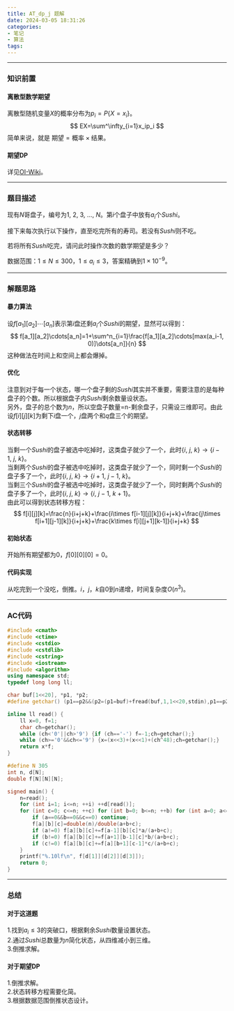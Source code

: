 ```yaml
---
title: AT_dp_j 题解
date: 2024-03-05 18:31:26
categories: 
- 笔记
- 算法
tags: 
---
```


---
### 知识前置
#### 离散型数学期望
离散型随机变量$X$的概率分布为$p_i=P\{X=x_i\}$。
$$
EX=\sum^\infty_{i=1}x_ip_i
$$
简单来说，就是 $\text{期望}=\text{概率}\times\text{结果}$。
#### 期望DP
详见[OI-Wiki](https://oi-wiki.org/dp/probability/#dp-%E6%B1%82%E6%9C%9F%E6%9C%9B)。

---
### 题目描述
现有$N$哥盘子，编号为$1,\ 2,\ 3,\ \dots,\ N$。第$i$个盘子中放有$a_i$个$Sushi$。

接下来每次执行以下操作，直至吃完所有的寿司。若没有$Sushi$则不吃。

若将所有$Sushi$吃完，请问此时操作次数的数学期望是多少？

数据范围：$1\le N\le300$，$1\le a_i\le3$，答案精确到$1\times10^{-9}$。

---
### 解题思路
#### 暴力算法
设$f[a_1][a_2]\cdots[a_n]$表示第$i$盘还剩$a_i$个$Sushi$的期望，显然可以得到：
$$
f[a_1][a_2]\cdots[a_n]=1+\sum^n_{i=1}\frac{f[a_1][a_2]\cdots[max(a_i-1, 0)]\dots[a_n]}{n}
$$
这种做法在时间上和空间上都会爆掉。
#### 优化
注意到对于每一个状态，哪一个盘子剩的$Sushi$其实并不重要，需要注意的是每种盘子的个数。所以根据盘子内$Sushi$剩余数量设状态。  
另外，盘子的总个数为$n$，所以空盘子数量=n-剩余盘子，只需设三维即可。由此设$f[i][j][k]$为剩下$i$盘一个，$j$盘两个和$q$盘三个的期望。
#### 状态转移
当剩一个$Sushi$的盘子被选中吃掉时，这类盘子就少了一个，此时$\{i,\ j,\ k\}\rightarrow\{i-1,\ j,\ k\}$。  
当剩两个$Sushi$的盘子被选中吃掉时，这类盘子就少了一个，同时剩一个$Sushi$的盘子多了一个，此时$\{i,\ j,\ k\}\rightarrow\{i+1,\ j-1,\ k\}$。  
当剩三个$Sushi$的盘子被选中吃掉时，这类盘子就少了一个，同时剩两个$Sushi$的盘子多了一个，此时$\{i,\ j,\ k\}\rightarrow\{i,\ j-1,\ k+1\}$。  
由此可以得到状态转移方程：
$$
f[i][j][k]=\frac{n}{i+j+k}+\frac{i\times f[i-1][j][k]}{i+j+k}+\frac{j\times f[i+1][j-1][k]}{i+j+k}+\frac{k\times f[i][j+1][k-1]}{i+j+k}
$$
#### 初始状态
开始所有期望都为$0$，$f[0][0][0]=0$。
#### 代码实现
从吃完到一个没吃，倒推。$i$，$j$，$k$自$0$到$n$递增，时间复杂度$O(n^3)$。

---
### AC代码
```cpp
#include <cmath>
#include <ctime>
#include <cstdio>
#include <cstdlib>
#include <cstring>
#include <iostream>
#include <algorithm>
using namespace std;
typedef long long ll;

char buf[1<<20], *p1, *p2;
#define getchar() (p1==p2&&(p2=(p1=buf)+fread(buf,1,1<<20,stdin),p1==p2)?0:*p1++)

inline ll read() {
	ll x=0, f=1;
	char ch=getchar();
	while (ch<'0'||ch>'9') {if (ch=='-') f=-1;ch=getchar();}
	while (ch>='0'&&ch<='9') {x=(x<<3)+(x<<1)+(ch^48);ch=getchar();}
	return x*f;
}

#define N 305
int n, d[N];
double f[N][N][N];

signed main() {
	n=read();
	for (int i=1; i<=n; ++i) ++d[read()];
	for (int c=0; c<=n; ++c) for (int b=0; b<=n; ++b) for (int a=0; a<=n; ++a) {
		if (a==0&&b==0&&c==0) continue;
		f[a][b][c]=double(n)/double(a+b+c);
		if (a!=0) f[a][b][c]+=f[a-1][b][c]*a/(a+b+c);
		if (b!=0) f[a][b][c]+=f[a+1][b-1][c]*b/(a+b+c);
		if (c!=0) f[a][b][c]+=f[a][b+1][c-1]*c/(a+b+c);
	}
	printf("%.10lf\n", f[d[1]][d[2]][d[3]]);
	return 0;
}

```

---
### 总结
#### 对于这道题
1.找到$a_i\le3$的突破口，根据剩余$Sushi$数量设置状态。  
2.通过$Sushi$总数量为$n$简化状态，从四维减小到三维。  
3.倒推求解。
#### 对于期望DP
1.倒推求解。  
2.状态转移方程需要化简。  
3.根据数据范围倒推状态设计。